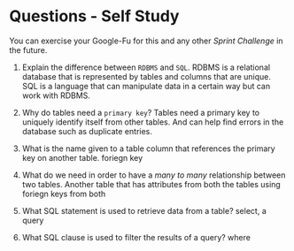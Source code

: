 # Questions - Self Study

You can exercise your Google-Fu for this and any other _Sprint Challenge_ in the future.

1.  Explain the difference between `RDBMS` and `SQL`.
RDBMS is a relational database that is represented by tables and columns that are unique. SQL is a language
that can manipulate data in a certain way but can work with RDBMS.

1.  Why do tables need a `primary key`?
Tables need a primary key to uniquely identify itself from other tables. And can help find errors in the database
such as duplicate entries.

1.  What is the name given to a table column that references the primary key
    on another table.
    foriegn key

1.  What do we need in order to have a _many to many_ relationship between two
    tables.
    Another table that has attributes from both the tables using foriegn keys from both

1.  What SQL statement is used to retrieve data from a table?
select, a query

1.  What SQL clause is used to filter the results of a query?
where
